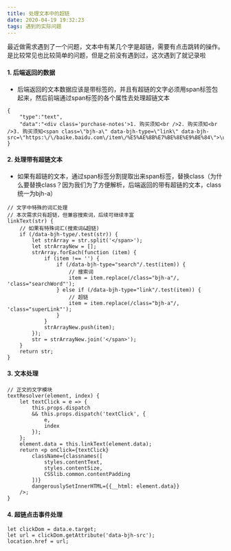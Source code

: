 ```yaml
---
title: 处理文本中的超链
date: 2020-04-19 19:32:23
tags: 遇到的实际问题
---
```


最近做需求遇到了一个问题，文本中有某几个字是超链，需要有点击跳转的操作。是比较常见也比较简单的问题，但是之前没有遇到过，这次遇到了就记录啦

#### 1. 后端返回的数据
- 后端返回的文本数据应该是带标签的，并且有超链的文字必须用span标签包起来，然后前端通过span标签的各个属性去处理超链文本

```
{
    "type":"text",
    "data":"<div class='purchase-notes'>1. 购买须知<br />2. 购买须知<br />3. 购买须知<span class=\"bjh-a\" data-bjh-type=\"link\" data-bjh-src=\"https:\/\/baike.baidu.com\/item\/%E5%AE%8B%E7%BE%8E%E9%BE%84\">\u5b8b\u7f8e\u9f84</div>"
}
```

#### 2. 处理带有超链文本
- 如果有超链的文本，通过span标签分割提取出来span标签，替换class（为什么要替换class？因为我们为了方便解析，后端返回的带有超链的文本，class统一为bjh-a）

```
// 文字中特殊的词汇处理
// 本次需求只有超链，但兼容搜索词，后续可继续丰富
linkText(str) {
    // 如果有特殊词汇(搜索词&超链)
    if (/data-bjh-type/.test(str)) {
        let strArray = str.split('</span>');
        let strArrayNew = [];
        strArray.forEach(function (item) {
            if (item !== '') {
                if (/data-bjh-type="search"/.test(item)) {
                    // 搜索词
                    item = item.replace(/class="bjh-a"/, 'class="searchWord"');
                } else if (/data-bjh-type="link"/.test(item)) {
                    // 超链
                    item = item.replace(/class="bjh-a"/, 'class="superLink"');
                }
            }
            strArrayNew.push(item);
        });
        str = strArrayNew.join('</span>');
    }
    return str;
}
```

#### 3. 文本处理
```
// 正文的文字模块
textResolver(element, index) {
    let textClick = e => {
        this.props.dispatch
        && this.props.dispatch('textClick', {
            e,
            index
        });
    };
    element.data = this.linkText(element.data);
    return <p onClick={textClick}
        className={classnames([
            styles.contentText,
            styles.contentSize,
            CSSlib.common.contentPadding
        ])}
        dangerouslySetInnerHTML={{__html: element.data}}
    />;
}
```

#### 4. 超链点击事件处理
```
let clickDom = data.e.target;
let url = clickDom.getAttribute('data-bjh-src');
location.href = url;
```